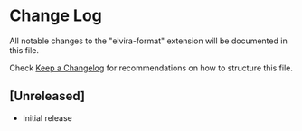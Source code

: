 # Change Log

All notable changes to the "elvira-format" extension will be documented in this file.

Check [Keep a Changelog](http://keepachangelog.com/) for recommendations on how to structure this file.

## [Unreleased]

- Initial release